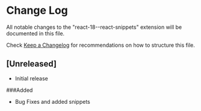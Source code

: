 # Change Log

All notable changes to the "react-18--react-snippets" extension will be documented in this file.

Check [Keep a Changelog](http://keepachangelog.com/) for recommendations on how to structure this file.

## [Unreleased]

- Initial release

###Added
- Bug Fixes and added snippets